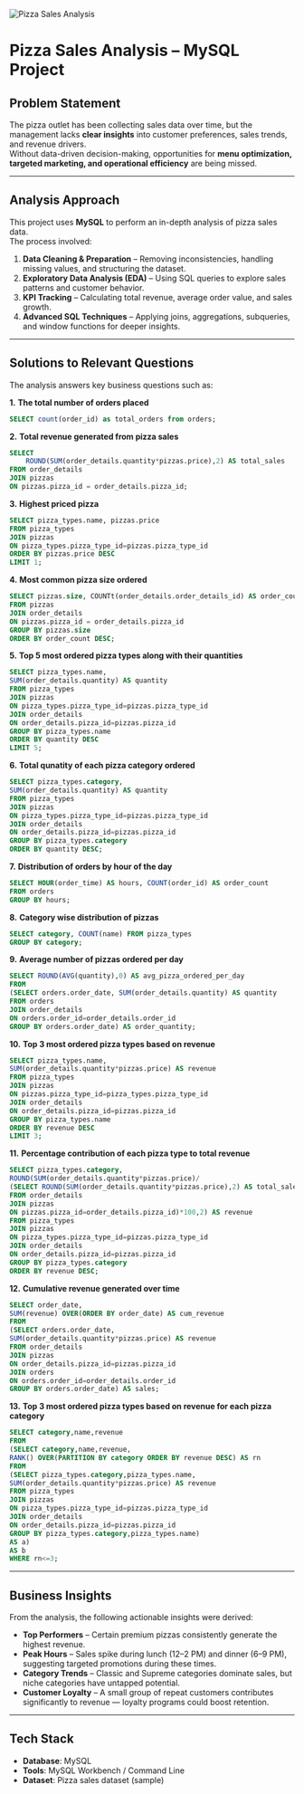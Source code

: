 ![Pizza Sales Analysis](images/pizza_sales_analysis.png)

# Pizza Sales Analysis – MySQL Project

## Problem Statement
The pizza outlet has been collecting sales data over time, but the management lacks **clear insights** into customer preferences, sales trends, and revenue drivers.  
Without data-driven decision-making, opportunities for **menu optimization, targeted marketing, and operational efficiency** are being missed.

---

## Analysis Approach
This project uses **MySQL** to perform an in-depth analysis of pizza sales data.  
The process involved:
1. **Data Cleaning & Preparation** – Removing inconsistencies, handling missing values, and structuring the dataset.
2. **Exploratory Data Analysis (EDA)** – Using SQL queries to explore sales patterns and customer behavior.
3. **KPI Tracking** – Calculating total revenue, average order value, and sales growth.
4. **Advanced SQL Techniques** – Applying joins, aggregations, subqueries, and window functions for deeper insights.

---

## Solutions to Relevant Questions
The analysis answers key business questions such as:

**1.** **The total number of orders placed**
```sql
SELECT count(order_id) as total_orders from orders;
```
**2.** **Total revenue generated from pizza sales**
```sql
SELECT 
	ROUND(SUM(order_details.quantity*pizzas.price),2) AS total_sales
FROM order_details 
JOIN pizzas
ON pizzas.pizza_id = order_details.pizza_id;
```
**3.** **Highest priced pizza**
```sql
SELECT pizza_types.name, pizzas.price
FROM pizza_types 
JOIN pizzas
ON pizza_types.pizza_type_id=pizzas.pizza_type_id
ORDER BY pizzas.price DESC
LIMIT 1;
```
**4.** **Most common pizza size ordered**
```sql
SELECT pizzas.size, COUNTt(order_details.order_details_id) AS order_count
FROM pizzas 
JOIN order_details
ON pizzas.pizza_id = order_details.pizza_id
GROUP BY pizzas.size
ORDER BY order_count DESC;
```
**5.** **Top 5 most ordered pizza types along with their quantities**
```sql
SELECT pizza_types.name,
SUM(order_details.quantity) AS quantity
FROM pizza_types 
JOIN pizzas
ON pizza_types.pizza_type_id=pizzas.pizza_type_id
JOIN order_details
ON order_details.pizza_id=pizzas.pizza_id
GROUP BY pizza_types.name
ORDER BY quantity DESC
LIMIT 5;
```
**6.** **Total qunatity of each pizza category ordered**
```sql
SELECT pizza_types.category,
SUM(order_details.quantity) AS quantity
FROM pizza_types 
JOIN pizzas
ON pizza_types.pizza_type_id=pizzas.pizza_type_id
JOIN order_details
ON order_details.pizza_id=pizzas.pizza_id
GROUP BY pizza_types.category 
ORDER BY quantity DESC;
```
**7.** **Distribution of orders by hour of the day**
```sql
SELECT HOUR(order_time) AS hours, COUNT(order_id) AS order_count
FROM orders
GROUP BY hours;
```
**8.** **Category wise distribution of pizzas**
```sql
SELECT category, COUNT(name) FROM pizza_types
GROUP BY category;
```
**9.** **Average number of pizzas ordered per day**
```sql
SELECT ROUND(AVG(quantity),0) AS avg_pizza_ordered_per_day 
FROM
(SELECT orders.order_date, SUM(order_details.quantity) AS quantity
FROM orders 
JOIN order_details
ON orders.order_id=order_details.order_id
GROUP BY orders.order_date) AS order_quantity;
```
**10.** **Top 3 most ordered pizza types based on revenue**
```sql
SELECT pizza_types.name,
SUM(order_details.quantity*pizzas.price) AS revenue
FROM pizza_types 
JOIN pizzas
ON pizzas.pizza_type_id=pizza_types.pizza_type_id
JOIN order_details
ON order_details.pizza_id=pizzas.pizza_id
GROUP BY pizza_types.name
ORDER BY revenue DESC
LIMIT 3;
```
**11.** **Percentage contribution of each pizza type to total revenue**
```sql
SELECT pizza_types.category,
ROUND(SUM(order_details.quantity*pizzas.price)/
(SELECT ROUND(SUM(order_details.quantity*pizzas.price),2) AS total_sales
FROM order_details
JOIN pizzas 
ON pizzas.pizza_id=order_details.pizza_id)*100,2) AS revenue
FROM pizza_types 
JOIN pizzas
ON pizza_types.pizza_type_id=pizzas.pizza_type_id
JOIN order_details
ON order_details.pizza_id=pizzas.pizza_id
GROUP BY pizza_types.category 
ORDER BY revenue DESC;
```
**12.** **Cumulative revenue generated over time**
```sql
SELECT order_date,
SUM(revenue) OVER(ORDER BY order_date) AS cum_revenue
FROM
(SELECT orders.order_date,
SUM(order_details.quantity*pizzas.price) AS revenue
FROM order_details 
JOIN pizzas
ON order_details.pizza_id=pizzas.pizza_id
JOIN orders
ON orders.order_id=order_details.order_id
GROUP BY orders.order_date) AS sales; 
```
**13.** **Top 3 most ordered pizza types based on revenue for each pizza category**
```sql
SELECT category,name,revenue 
FROM
(SELECT category,name,revenue,
RANK() OVER(PARTITION BY category ORDER BY revenue DESC) AS rn
FROM
(SELECT pizza_types.category,pizza_types.name,
SUM(order_details.quantity*pizzas.price) AS revenue
FROM pizza_types 
JOIN pizzas
ON pizza_types.pizza_type_id=pizzas.pizza_type_id
JOIN order_details
ON order_details.pizza_id=pizzas.pizza_id
GROUP BY pizza_types.category,pizza_types.name) 
AS a) 
AS b
WHERE rn<=3;
```

---

## Business Insights
From the analysis, the following actionable insights were derived:
- **Top Performers** – Certain premium pizzas consistently generate the highest revenue.
- **Peak Hours** – Sales spike during lunch (12–2 PM) and dinner (6–9 PM), suggesting targeted promotions during these times.
- **Category Trends** – Classic and Supreme categories dominate sales, but niche categories have untapped potential.
- **Customer Loyalty** – A small group of repeat customers contributes significantly to revenue — loyalty programs could boost retention.

---

## Tech Stack
- **Database**: MySQL  
- **Tools**: MySQL Workbench / Command Line  
- **Dataset**: Pizza sales dataset (sample)  




